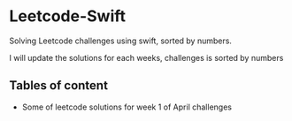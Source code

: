 # Leetcode-Swift
Solving Leetcode challenges using swift, sorted by numbers.

I will update the solutions for each weeks, challenges is sorted by numbers


## Tables of content

- Some of leetcode solutions for week 1 of April challenges
